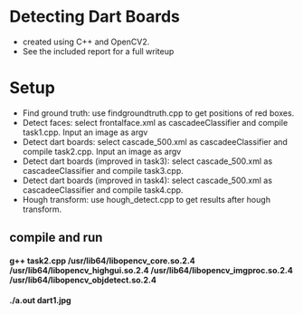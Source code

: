 #  Detecting Dart Boards
- created using C++ and OpenCV2.
- See the included report for a full writeup
#  Setup
- Find ground truth:  use findgroundtruth.cpp to get positions of red boxes.
- Detect faces: select frontalface.xml as cascadeeClassifier and compile task1.cpp. Input an image as argv
- Detect dart boards:  select cascade_500.xml as cascadeeClassifier and compile task2.cpp. Input an image as argv
- Detect dart boards (improved in task3):  select cascade_500.xml as cascadeeClassifier and compile task3.cpp. 
- Detect dart boards (improved in task4):  select cascade_500.xml as cascadeeClassifier and compile task4.cpp. 
- Hough transform:  use hough_detect.cpp to get results after hough transform.
## compile and run
#### g++ task2.cpp /usr/lib64/libopencv_core.so.2.4 /usr/lib64/libopencv_highgui.so.2.4 /usr/lib64/libopencv_imgproc.so.2.4 /usr/lib64/libopencv_objdetect.so.2.4 
#### ./a.out dart1.jpg
